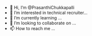 - 👋 Hi, I’m @PrasanthiChukkapalli
- 👀 I’m interested in technical recruiter...
- 🌱 I’m currently learning ...
- 💞️ I’m looking to collaborate on ...
- 📫 How to reach me ...

<!---
PrasanthiChukkapalli/PrasanthiChukkapalli is a ✨ special ✨ repository because its `README.md` (this file) appears on your GitHub profile.
You can click the Preview link to take a look at your changes.
--->
